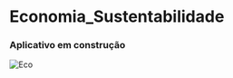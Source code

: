 # Economia_Sustentabilidade

### Aplicativo em construção 
![Eco](https://github.com/IvoMBrandao/Economia_Sustentabilidade/assets/113533224/72b5d091-6400-46cc-bf2d-6176d6f8a466)

